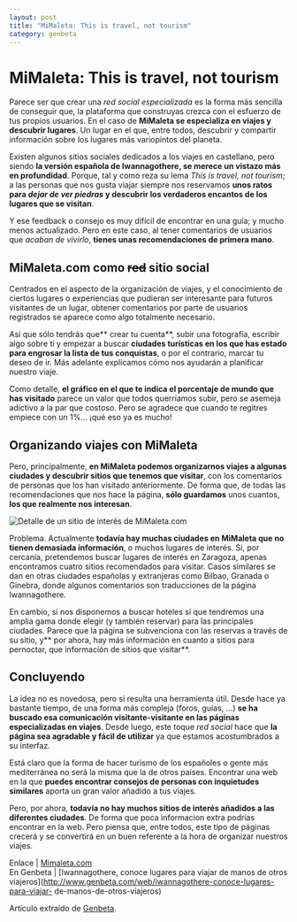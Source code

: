 ```yaml
---
layout: post
title: "MiMaleta: This is travel, not tourism"
category: genbeta
---
```


# MiMaleta: This is travel, not tourism

Parece ser que crear una _red social especializada_ es la forma más sencilla
de conseguir que, la plataforma que construyas crezca con el esfuerzo de tus
propios usuarios. En el caso de **MiMaleta se especializa en viajes y
descubrir lugares**. Un lugar en el que, entre todos, descubrir y compartir
información sobre los lugares más variopintos del planeta.

Existen algunos sitios sociales dedicados a los viajes en castellano, pero
siendo **la versión española de Iwannagothere, se merece un vistazo más en
profundidad**. Porque, tal y como reza su lema _This is travel, not tourism_;
a las personas que nos gusta viajar siempre nos reservamos **unos ratos para
_dejar de ver piedras_ y descubrir los verdaderos encantos de los lugares que
se visitan**.

Y ese feedback o consejo es muy difícil de encontrar en una guía; y mucho
menos actualizado. Pero en este caso, al tener comentarios de usuarios que
_acaban de vivirlo_, **tienes unas recomendaciones de primera mano**.  
  

## MiMaleta.com como <del>red</del> sitio social

  
Centrados en el aspecto de la organización de viajes, y el conocimiento de
ciertos lugares o experiencias que pudieran ser interesante para futuros
visitantes de un lugar, obtener comentarios por parte de usuarios registrados
se aparece como algo totalmente necesario.

Así que sólo tendrás que** crear tu cuenta**, subir una fotografía, escribir
algo sobre tí y empezar a buscar **ciudades turísticas en los que has estado
para engrosar la lista de tus conquistas**, o por el contrario, marcar tu
deseo de ir. Más adelante explicamos cómo nos ayudarán a planificar nuestro
viaje.

Como detalle, **el gráfico en el que te indica el porcentaje de mundo que has
visitado** parece un valor que todos querríamos subir, pero se asemeja
adictivo a la par que costoso. Pero se agradece que cuando te regitres empiece
con un 1%... ¡qué eso ya es mucho!

## Organizando viajes con MiMaleta

  
Pero, principalmente, **en MiMaleta podemos organizarnos viajes a algunas
ciudades y descubrir sitios que tenemos que visitar**, con los comentarios de
personas que los han visitado anteriormente. De forma que, de todas las
recomendaciones que nos hace la página, **sólo guardamos** unos cuantos, **los
que realmente nos interesan**.

![Detalle de un sitio de interés de
MiMaleta.com](http://img.genbeta.com/2011/03/mimaleta-sitiodeinteres.jpg)

Problema. Actualmente **todavía hay muchas ciudades en MiMaleta que no tienen
demasiada información**, o muchos lugares de interés. Si, por cercanía,
pretendemos buscar lugares de interés en Zaragoza, apenas encontramos cuatro
sitios recomendados para visitar. Casos similares se dan en otras ciudades
españolas y extranjeras como Bilbao, Granada o Ginebra, donde algunos
comentarios son traducciones de la página Iwannagothere.

En cambio, si nos disponemos a buscar hoteles sí que tendremos una amplia gama
donde elegir (y también reservar) para las principales ciudades. Parece que la
página se subvenciona con las reservas a través de su sitio, y** por ahora,
hay más información en cuanto a sitios para pernoctar, que información de
sitios que visitar**.

## Concluyendo

  
La idea no es novedosa, pero sí resulta una herramienta útil. Desde hace ya
bastante tiempo, de una forma más compleja (foros, guías, ...) **se ha buscado
esa comunicación visitante-visitante en las páginas especializadas en
viajes**. Desde luego, este toque _red social_ hace que **la página sea
agradable y fácil de utilizar** ya que estamos acostumbrados a su interfaz.

Está claro que la forma de hacer turismo de los españoles o gente más
mediterránea no será la misma que la de otros países. Encontrar una web en la
que **puedes encontrar consejos de personas con inquietudes similares** aporta
un gran valor añadido a tus viajes.

Pero, por ahora, **todavía no hay muchos sitios de interés añadidos a las
diferentes ciudades**. De forma que poca informacion extra podrías encontrar
en la web. Pero piensa que, entre todos, este tipo de páginas crecerá y se
convertirá en un buen referente a la hora de organizar nuestros viajes.

Enlace | [Mimaleta.com](http://www.mimaleta.com)  
En Genbeta | [Iwannagothere, conoce lugares para viajar de manos de otros
viajeros](http://www.genbeta.com/web/iwannagothere-conoce-lugares-para-viajar-
de-manos-de-otros-viajeros)

Artículo extraído de [Genbeta](http://www.genbeta.com).